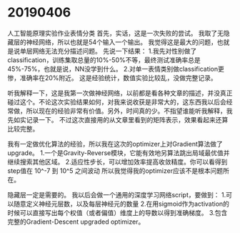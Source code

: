 # 20190406
人工智能原理实验作业表情分类
首先，实话，这是一次失败的尝试。
我取了无隐藏层的神经网络，所以也就是54个输入一个输出。
我觉得这是最大的问题，也就是说单层网络无法充分描述问题。
先说一下结果：
  1.我先对性别做了classification，训练集取总量的10%-50%不等，最终测试准确率总是45%-75%，也就是说，NN没学到什么。
  2.对单一表情类别做classification更惨，准确率在20%附近。
这是经验统计，数值实验比较乱，没做完整记录。

听我解释一下，这是我第一次做神经网络，以前都是看各种文章的描述，并没真正碰过这个。不论这次实验结果如何，对我来说收获是非常大的，这东西我以后会经常做，所以现在的经验非常有价值。另外，时间真的少。不指望谁能听我解释，我先如实记录一下。
不过这次直接用的从文章里看到的矩阵表示，效果看起来还算比较完整。

我有一定做优化算法的经验，所以我在这次的optimizer上对Gradient算法做了upgrade。
  1.一个是Gravity-Reverse模块，它能有效地另算法跳出局域最优值并继续搜索其他区域。
  2.适应性步长，可以增加效率提高收敛精度。你可以看得到step值在 10^-7 到 10^5 之间波动
所以我觉得我的optimizer应该不是根本问题所在。

隐藏层一定是需要的。
我以后会做一个通用的深度学习网络script，要做到：
  1.可以随意定义神经元层数，以及每层神经元的数量
  2.在用sigmoid作为activation的时候可以直接写出每个权值（或者偏值）维度上的导数以得到准确梯度。
  3.包含完整的Gradient-Descent upgraded optimizer。
